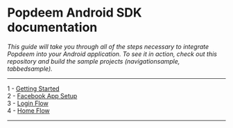 # Popdeem Android SDK documentation

*This guide will take you through all of the steps necessary to integrate Popdeem into your Android application. To see it in action, check out this repository and build the sample projects (navigationsample, tabbedsample).*

---

1 - [Getting Started](getting_started.md "Getting Started")     
2 - [Facebook App Setup](facebook_app_setup.md "Getting Started")       
3 - [Login Flow](login_flow.md "Login Flow")       
4 - [Home Flow](home_flow.md "Home Flow")   

---
